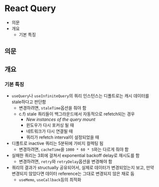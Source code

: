 # React Query

- 의문
- 개요
  - 기본 특징

## 의문

## 개요

### 기본 특징

- `useQuery`나 `useInfiniteQuery`의 쿼리 인스턴스는 디폴트로는 캐시 데이터를 stale하다고 판단함
  - 변경하려면, `staleTime`옵션을 줘야 함
  - c.f) stale 쿼리들이 백그라운드에서 자동적으로 refetch되는 경우
    - _New instances of the query mount_
    - 윈도우가 다시 포커싱 될 때
    - 네트워크가 다시 연결될 때
    - 쿼리가 refetch interval이 설정되었을 때
- 디폴트로 inactive 쿼리는 5분뒤에 가비지 컬렉팅 됨
  - 변경하려면, `cacheTime`을 `1000 * 60 * 5`와는 다르게 줘야 함
- 실패한 쿼리는 3회에 걸쳐서 exponential backoff delay로 재시도를 함
  - 변경하려면, `retry`와 `retryDelay`옵션을 변경해야 함
- 쿼리의 결과가 structually 공유되어서, 실제로 데이터가 변경되었는지 보고, 만약 변경되지 않았다면 데이터 reference는 그대로 변경되지 않은 채로 둠
  - `useMemo`, `useCallback`등의 최적화
